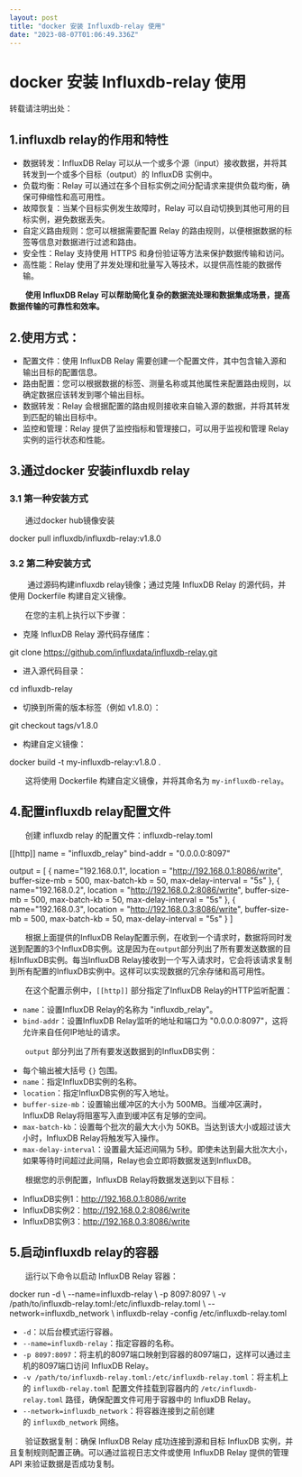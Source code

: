 ```yaml
---
layout: post
title: "docker 安装 Influxdb-relay 使用"
date: "2023-08-07T01:06:49.336Z"
---
```

docker 安装 Influxdb-relay 使用
===========================

转载请注明出处：

1.influxdb relay的作用和特性
----------------------

*   数据转发：InfluxDB Relay 可以从一个或多个源（input）接收数据，并将其转发到一个或多个目标（output）的 InfluxDB 实例中。
*   负载均衡：Relay 可以通过在多个目标实例之间分配请求来提供负载均衡，确保可伸缩性和高可用性。
*   故障恢复：当某个目标实例发生故障时，Relay 可以自动切换到其他可用的目标实例，避免数据丢失。
*   自定义路由规则：您可以根据需要配置 Relay 的路由规则，以便根据数据的标签等信息对数据进行过滤和路由。
*   安全性：Relay 支持使用 HTTPS 和身份验证等方法来保护数据传输和访问。
*   高性能：Relay 使用了并发处理和批量写入等技术，以提供高性能的数据传输。

　　**使用 InfluxDB Relay 可以帮助简化复杂的数据流处理和数据集成场景，提高数据传输的可靠性和效率。**

2.使用方式：
-------

*   配置文件：使用 InfluxDB Relay 需要创建一个配置文件，其中包含输入源和输出目标的配置信息。
*   路由配置：您可以根据数据的标签、测量名称或其他属性来配置路由规则，以确定数据应该转发到哪个输出目标。
*   数据转发：Relay 会根据配置的路由规则接收来自输入源的数据，并将其转发到匹配的输出目标中。
*   监控和管理：Relay 提供了监控指标和管理接口，可以用于监视和管理 Relay 实例的运行状态和性能。

3.通过docker 安装influxdb relay
---------------------------

### 3.1 第一种安装方式

　　通过docker hub镜像安装

docker pull influxdb/influxdb-relay:v1.8.0

### 3.2 第二种安装方式

　　 通过源码构建influxdb relay镜像；通过克隆 InfluxDB Relay 的源代码，并使用 Dockerfile 构建自定义镜像。

　　在您的主机上执行以下步骤：

*   克隆 InfluxDB Relay 源代码存储库：

git clone https://github.com/influxdata/influxdb-relay.git

*   进入源代码目录：

cd influxdb-relay

*   切换到所需的版本标签（例如 v1.8.0）：

git checkout tags/v1.8.0

*   构建自定义镜像：

docker build -t my-influxdb-relay:v1.8.0 .

　　这将使用 Dockerfile 构建自定义镜像，并将其命名为 `my-influxdb-relay`。

4.配置influxdb relay配置文件
----------------------

　　创建 influxdb relay 的配置文件：influxdb-relay.toml

\[\[http\]\]
name \= "influxdb\_relay"
bind\-addr = "0.0.0.0:8097"

output \= \[
    {
        name\="192.168.0.1",
        location \= "http://192.168.0.1:8086/write",
        buffer\-size-mb = 500,
        max\-batch-kb = 50,
        max\-delay-interval = "5s"
    },
    {
        name\="192.168.0.2",
        location \= "http://192.168.0.2:8086/write",
        buffer\-size-mb = 500,
        max\-batch-kb = 50,
        max\-delay-interval = "5s"
    },
    {
        name\="192.168.0.3",
        location \= "http://192.168.0.3:8086/write",
        buffer\-size-mb = 500,
        max\-batch-kb = 50,
        max\-delay-interval = "5s"
    }
\]

　　根据上面提供的InfluxDB Relay配置示例，在收到一个请求时，数据将同时发送到配置的3个InfluxDB实例。这是因为在`output`部分列出了所有要发送数据的目标InfluxDB实例。每当InfluxDB Relay接收到一个写入请求时，它会将该请求复制到所有配置的InfluxDB实例中。这样可以实现数据的冗余存储和高可用性。

　　在这个配置示例中，`[[http]]` 部分指定了InfluxDB Relay的HTTP监听配置：

*   `name`：设置InfluxDB Relay的名称为 "influxdb\_relay"。
*   `bind-addr`：设置InfluxDB Relay监听的地址和端口为 "0.0.0.0:8097"，这将允许来自任何IP地址的请求。

　　`output` 部分列出了所有要发送数据到的InfluxDB实例：

*   每个输出被大括号 `{}` 包围。
*   `name`：指定InfluxDB实例的名称。
*   `location`：指定InfluxDB实例的写入地址。
*   `buffer-size-mb`：设置输出缓冲区的大小为 500MB。当缓冲区满时，InfluxDB Relay将阻塞写入直到缓冲区有足够的空间。
*   `max-batch-kb`：设置每个批次的最大大小为 50KB。当达到该大小或超过该大小时，InfluxDB Relay将触发写入操作。
*   `max-delay-interval`：设置最大延迟间隔为 5秒。即使未达到最大批次大小，如果等待时间超过此间隔，Relay也会立即将数据发送到InfluxDB。

　　根据您的示例配置，InfluxDB Relay将数据发送到以下目标：

*   InfluxDB实例1：http://192.168.0.1:8086/write
*   InfluxDB实例2：http://192.168.0.2:8086/write
*   InfluxDB实例3：http://192.168.0.3:8086/write

5.启动influxdb relay的容器
---------------------

　　运行以下命令以启动 InfluxDB Relay 容器：

docker run -d \\
  \--name=influxdb-relay \\
  \-p 8097:8097 \\
  \-v /path/to/influxdb-relay.toml:/etc/influxdb-relay.toml \\
  \--network=influxdb\_network \\
  influxdb\-relay -config /etc/influxdb-relay.toml

*   `-d`：以后台模式运行容器。
*   `--name=influxdb-relay`：指定容器的名称。
*   `-p 8097:8097`：将主机的8097端口映射到容器的8097端口，这样可以通过主机的8097端口访问 InfluxDB Relay。
*   `-v /path/to/influxdb-relay.toml:/etc/influxdb-relay.toml`：将主机上的 `influxdb-relay.toml` 配置文件挂载到容器内的 `/etc/influxdb-relay.toml` 路径，确保配置文件可用于容器中的 InfluxDB Relay。
*   `--network=influxdb_network`：将容器连接到之前创建的 `influxdb_network` 网络。

　　验证数据复制：确保 InfluxDB Relay 成功连接到源和目标 InfluxDB 实例，并且复制规则配置正确。可以通过监视日志文件或使用 InfluxDB Relay 提供的管理 API 来验证数据是否成功复制。